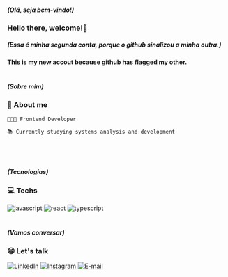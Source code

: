 
##### (Olá, seja bem-vindo!)
### Hello there, welcome!👋

##### (Essa é minha segunda conta, porque o github sinalizou a minha outra.)
#### This is my new accout because github has flagged my other.

#

 ##### (Sobre mim)
<h3 align="left">📌 About me</h3>

  ```js
  👩🏻‍💻 Frontend Developer

  📚 Currently studying systems analysis and development
```
#

 </div>
 <br>

  
  [JAVASCRIPT__BADGE]: https://img.shields.io/badge/Javascript-000?style=for-the-badge&logo=javascript
  [REACT__BADGE]: https://img.shields.io/badge/React-005CFE?style=for-the-badge&logo=react
  [TYPESCRIPT__BADGE]: https://img.shields.io/badge/typescript-D4FAFF?style=for-the-badge&logo=typescript

 ##### (Tecnologias)
 <h3 align="left">💻 Techs </h3>


![javascript][JAVASCRIPT__BADGE]
![react][REACT__BADGE]
![typescript][TYPESCRIPT__BADGE]

#

 ##### (Vamos conversar)

 <h3 align="left">😁 Let's talk</h3>


[![LinkedIn](https://img.shields.io/badge/-LinkedIn-000?style=for-the-badge&logo=linkedin&logoColor=FFFcolor:FFF)](https://www.linkedin.com/in/thiagoalves89/)
[![Instagram](https://img.shields.io/badge/-Instagram-000?style=for-the-badge&logo=instagram&logoColor=FFF&color:FFF)](https://www.instagram.com/thiagoalvess89/)
[![E-mail](https://img.shields.io/badge/-Email-000?style=for-the-badge&logo=microsoft-outlook&logoColor=FFFcolor:FFF)](mailto:thiagoalves.devp@gmail.com)
<br>
<br>








